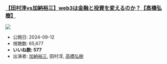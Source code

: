 ### [【田村淳vs加納裕三】web3は金融と投資を変えるのか？【高橋弘樹】](https://www.youtube.com/watch?v=WRTCvyQt2GM)
[![](https://img.youtube.com/vi/WRTCvyQt2GM/sddefault.jpg)](https://www.youtube.com/watch?v=WRTCvyQt2GM)
-   公開日: 2024-09-12
-   視聴数: 65,677
-   **いいね数: 577**
-   出演者: [加納裕三](/rehacq_fan/people/加納裕三 "wikilink"), 田村淳, [高橋弘樹](/rehacq_fan/people/高橋弘樹 "wikilink")
